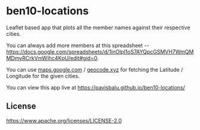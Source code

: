 # ben10-locations

Leaflet based app that plots all the member names against their respective cities. 

You can always add more members at this spreadsheet -- https://docs.google.com/spreadsheets/d/1inOlpl1oS7AYQpcGSMVH7WmQMMDmyRCrkVmWihc4KpU/edit#gid=0.

You can use [maps.google.com](https://maps.google.com/) / [geocode.xyz](https://geocode.xyz/) for fetching the Latitude / Longitude for the given cities.

You can view this app live at https://pavisbalu.github.io/ben10-locations/

## License
https://www.apache.org/licenses/LICENSE-2.0